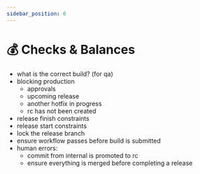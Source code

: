 ```yaml
---
sidebar_position: 6
---
```


# 💰 Checks & Balances

- what is the correct build? (for qa)
- blocking production
  - approvals
  - upcoming release
  - another hotfix in progress
  - rc has not been created
- release finish constraints
- release start constraints
- lock the release branch
- ensure workflow passes before build is submitted
- human errors:
  - commit from internal is promoted to rc
  - ensure everything is merged before completing a release
